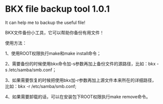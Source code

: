 BKX file backup tool 1.0.1
==

It can help me to backup the useful file!

BKX文件备份小工具，它可以帮助你备份有用文件！

使用方法：

1、使用ROOT权限执行make和make install命令；

2、需要备份的时候使用bkx命令加-s参数再加上备份文件的源路径，比如：bkx -s /etc/samba/smb.conf；

3、如果需要恢复的时候把使用bkx加-r参数再加上源文件本来所在的详细路径，比如：bkx -r /etc/samba/smb.conf;

4、如果需要卸载的话，可以在安装包下ROOT权限执行make remove命令。
